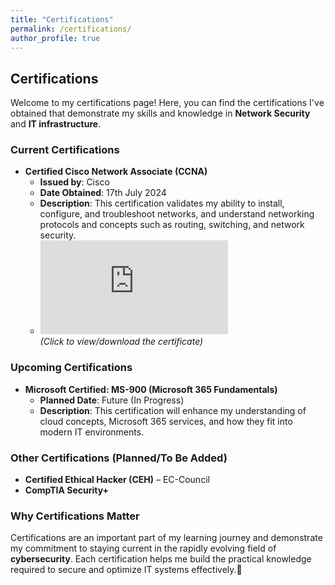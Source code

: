 ```yaml
---
title: "Certifications"
permalink: /certifications/
author_profile: true
---
```


## Certifications

Welcome to my certifications page! Here, you can find the certifications I've obtained that demonstrate my skills and knowledge in **Network Security** and **IT infrastructure**.

### Current Certifications

- **Certified Cisco Network Associate (CCNA)**  
  - **Issued by**: Cisco  
  - **Date Obtained**: 17th July 2024  
  - **Description**: This certification validates my ability to install, configure, and troubleshoot networks, and understand networking protocols and concepts such as routing, switching, and network security.
  - ![Cisco CCNA Certificate](https://raw.githubusercontent.com/abdullah-badawod/abdullah-badawod.github.io/main/assets/images/Cisco%20Certified%20Network%20Associate%20certificate.pdf)  
  *(Click to view/download the certificate)*

### Upcoming Certifications

- **Microsoft Certified: MS-900 (Microsoft 365 Fundamentals)**  
  - **Planned Date**: Future (In Progress)  
  - **Description**: This certification will enhance my understanding of cloud concepts, Microsoft 365 services, and how they fit into modern IT environments.

### Other Certifications (Planned/To Be Added)

- **Certified Ethical Hacker (CEH)** – EC-Council  
- **CompTIA Security+**  

### Why Certifications Matter

Certifications are an important part of my learning journey and demonstrate my commitment to staying current in the rapidly evolving field of **cybersecurity**. Each certification helps me build the practical knowledge required to secure and optimize IT systems effectively.
ٍ
